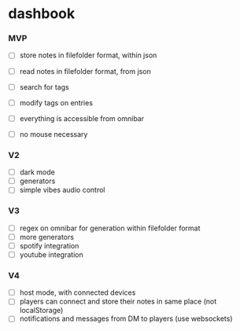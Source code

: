 # dashbook


### MVP
- [ ] store notes in filefolder format, within json
- [ ] read notes in filefolder format, from json
- [ ] search for tags
- [ ] modify tags on entries
- [ ] everything is accessible from omnibar
- [ ] no mouse necessary


### V2
- [ ] dark mode
- [ ] generators
- [ ] simple vibes audio control

### V3
- [ ] regex on omnibar for generation within filefolder format
- [ ] more generators
- [ ] spotify integration
- [ ] youtube integration

### V4
- [ ] host mode, with connected devices
- [ ] players can connect and store their notes in same place (not localStorage)
- [ ] notifications and messages from DM to players (use websockets)

